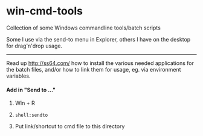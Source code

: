 # win-cmd-tools
Collection of some Windows commandline tools/batch scripts

Some I use via the send-to menu in Explorer, others I have on the desktop for drag'n'drop usage.

---

Read up http://ss64.com/ how to install the various needed applications for the batch files, and/or how to link them for usage, eg. via environment variables.


#### Add in "Send to ..."
1. Win + R    
2.     shell:sendto 

3. Put link/shortcut to cmd file to this directory